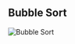 ## Bubble Sort

![Bubble Sort](https://user-images.githubusercontent.com/35892492/66712175-89b33a80-ed4d-11e9-9f1c-e879722f07ce.png)